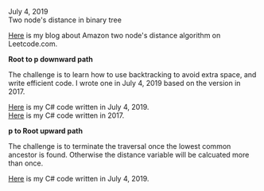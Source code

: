 July 4, 2019<br>
Two node's distance in binary tree<br>

[Here](http://juliachencoding.blogspot.com/2019/07/amazon-phone-screen-find-shortest.html) is my blog about Amazon two node's distance algorithm on Leetcode.com.<br>

**Root to p downward path** <br>

The challenge is to learn how to use backtracking to avoid extra space, and write efficient code. I wrote one in July 4, 2019 based on the version in 2017. 

[Here](https://github.com/jianminchen/Leetcode_Julia/blob/master/Leetcode%20discussion/Tags/Amazon/two%20node%20distance%20in%20binary%20tree/Root-To-P%20downward/2019-July/Two%20node%20distance.cs) is my C# code written in July 4, 2019. <br>
[Here](https://github.com/jianminchen/Leetcode_Julia/blob/master/Leetcode%20discussion/Tags/Amazon/two%20node%20distance%20in%20binary%20tree/Root-To-P%20downward/2017-May/two%20node%20distance.cs) is my C# code written in 2017. <br> 

**p to Root upward path**<br>

The challenge is to terminate the traversal once the lowest common ancestor is found. Otherwise the distance variable will be calcuated more than once. 

[Here](https://github.com/jianminchen/Leetcode_Julia/blob/master/Leetcode%20discussion/Tags/Amazon/two%20node%20distance%20in%20binary%20tree/P-To-Root%20upward/two%20node%20distance.cs) is my C# code written in July 4, 2019. <br>
